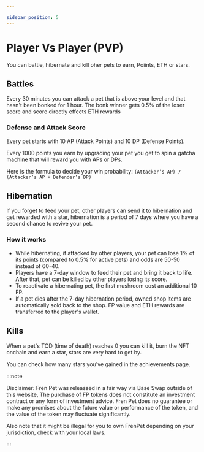 ```yaml
---

sidebar_position: 5
---
```




# Player Vs Player (PVP)

You can battle, hibernate and kill oher pets to earn, Poiints, ETH or stars.


## Battles

Every 30 minutes you can attack a pet that is above your level and that hasn't been bonked for 1 hour. <!--If you don't see anyone to bonk it's because they have all been bonked within the last hour. -->
The bonk winner gets 0.5% of the loser score and score directly effects ETH rewards


### Defense and Attack Score

Every pet starts with 10 AP (Attack Points) and 10 DP (Defense Points).

Every 1000 points you earn by upgrading your pet you get to spin a gatcha machine that will reward you with APs or DPs.

Here is the formula to decide your win probability: `(Attacker’s AP) / (Attacker’s AP + Defender’s DP)`



## Hibernation

If you forget to feed your pet, other players can send it to hibernation and get rewarded with a star, hibernation is a period of 7 days where you have a second chance to revive your pet.


### How it works

- While hibernating, if attacked by other players, your pet can lose 1% of its points (compared to 0.5% for active pets) and odds are 50-50 instead of 60-40. 
- Players have a 7-day window to feed their pet and bring it back to life. After that, pet can be killed by other players losing its score.
- To reactivate a hibernating pet, the first mushroom cost an additional 10 FP.
- If a pet dies after the 7-day hibernation period, owned shop items are automatically sold back to the shop. FP value and ETH rewards are transferred to the player's wallet.



## Kills

When a pet's TOD (time of death) reaches 0 you can kill it, burn the NFT onchain and earn a star, stars are very hard to get by.

You can check how many stars you've gained in the achievements page.



:::note

Disclaimer: Fren Pet was releassed in a fair way via Base Swap outside of this website, The purchase of FP tokens does not constitute an investment contract or any form of investment advice. Fren Pet does no guarantee or make any promises about the future value or performance of the token, and the value of the token may fluctuate significantly.

Also note that it might be illegal for you to own FrenPet depending on your jurisdiction, check with your local laws.

:::